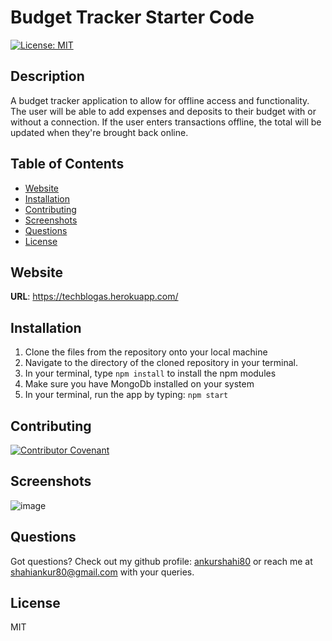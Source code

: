 # Budget Tracker Starter Code
[![License: MIT](https://img.shields.io/badge/License-MIT-yellow.svg)](https://opensource.org/licenses/MIT)

## Description

A budget tracker application to allow for offline access and functionality. The user will be able to add expenses and deposits to their budget with or without a connection. If the user enters transactions offline, the total will be updated when they're brought back online. 

## Table of Contents
 * [Website](#website)
 * [Installation](#installation)
 * [Contributing](#contributing)
 * [Screenshots](#screenshots)
 * [Questions](#questions)
 * [License](#license)

## Website 

**URL**: https://techblogas.herokuapp.com/


## Installation
  1. Clone the files from the repository onto your local machine
  2. Navigate to the directory of the cloned repository in your terminal.
  3. In your terminal, type  `npm install`  to install the npm modules
  4. Make sure you have MongoDb installed on your system
  5. In your terminal, run the app by typing:  `npm start`

## Contributing

[![Contributor Covenant](https://img.shields.io/badge/Contributor%20Covenant-2.0-4baaaa.svg)](code_of_conduct.md)

## Screenshots

![image](https://user-images.githubusercontent.com/79622822/131627909-2be8c81f-6c6f-4ab1-9de4-3d0644900d06.png)


## Questions

Got questions? Check out my github profile: [ankurshahi80](https://github.com/ankurshahi80)
or reach me at shahiankur80@gmail.com with your queries.

## License
MIT

